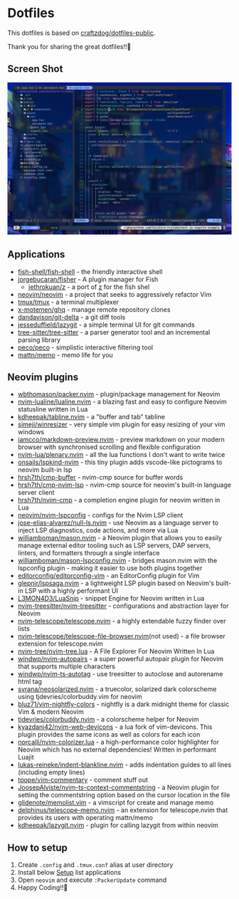 # Dotfiles
This dotfiles is based on [craftzdog/dotfiles-public](https://github.com/craftzdog/dotfiles-public).

Thank you for sharing the great dotfiles!!🌈

## Screen Shot
![](./img/screen_shot.png)

## Applications
- [fish-shell/fish-shell](https://github.com/fish-shell/fish-shell) - the friendly interactive shell
- [jorgebucaran/fisher](https://github.com/jorgebucaran/fisher) - A plugin manager for Fish
  - [jethrokuan/z](https://github.com/jethrokuan/z) - a port of [z](https://github.com/rupa/z) for the fish shel
- [neovim/neovim](https://github.com/neovim/neovim) - a project that seeks to aggressively refactor Vim 
- [tmux/tmux](https://github.com/tmux/tmux) - a terminal multiplexer
- [x-motemen/ghq](https://github.com/x-motemen/ghq) - manage remote repository clones
- [dandavison/git-delta](https://github.com/dandavison/delta) - a git diff tools
- [jesseduffield/lazygit](https://github.com/jesseduffield/lazygit) - a simple terminal UI for git commands
- [tree-sitter/tree-sitter](https://github.com/tree-sitter/tree-sitter) - a parser generator tool and an incremental parsing library
- [peco/peco](https://github.com/peco/peco) - simplistic interactive filtering tool
- [mattn/memo](https://github.com/mattn/memo) - memo life for you

## Neovim plugins
- [wbthomason/packer.nvim](https://github.com/wbthomason/packer.nvim) - plugin/package management for Neovim
- [nvim-lualine/lualine.nvim](https://github.com/nvim-lualine/lualine.nvim) - a blazing fast and easy to configure Neovim statusline written in Lua
- [kdheepak/tabline.nvim](https://github.com/kdheepak/tabline.nvim) - a "buffer and tab" tabline
- [simeji/winresizer](https://github.com/simeji/winresizer) - very simple vim plugin for easy resizing of your vim windows
- [iamcco/markdown-preview.nvim](https://github.com/iamcco/markdown-preview.nvim) - preview markdown on your modern browser with synchronised scrolling and flexible configuration
- [nvim-lua/plenary.nvim](https://github.com/nvim-lua/plenary.nvim) - all the lua functions I don't want to write twice
- [onsails/lspkind-nvim](https://github.com/onsails/lspkind.nvim) - this tiny plugin adds vscode-like pictograms to neovim built-in lsp
- [hrsh7th/cmp-buffer](https://github.com/hrsh7th/cmp-buffer) - nvim-cmp source for buffer words
- [hrsh7th/cmp-nvim-lsp](https://github.com/hrsh7th/cmp-nvim-lsp) - nvim-cmp source for neovim's built-in language server client
- [hrsh7th/nvim-cmp](https://github.com/hrsh7th/nvim-cmp) - a completion engine plugin for neovim written in Lua
- [neovim/nvim-lspconfig](https://github.com/neovim/nvim-lspconfig) - configs for the Nvim LSP client 
- [jose-elias-alvarez/null-ls.nvim](https://github.com/jose-elias-alvarez/null-ls.nvim) - use Neovim as a language server to inject LSP diagnostics, code actions, and more via Lua
- [williamboman/mason.nvim](https://github.com/williamboman/mason.nvim) - a Neovim plugin that allows you to easily manage external editor tooling such as LSP servers, DAP servers, linters, and formatters through a single interface
- [williamboman/mason-lspconfig.nvim](https://github.com/williamboman/mason-lspconfig.nvim) - bridges mason.nvim with the lspconfig plugin - making it easier to use both plugins together 
- [editorconfig/editorconfig-vim](https://github.com/editorconfig/editorconfig-vim) - an EditorConfig plugin for Vim
- [glepnir/lspsaga.nvim](https://github.com/glepnir/lspsaga.nvim) - a lightweight LSP plugin based on Neovim's built-in LSP with a highly performant UI
- [L3MON4D3/LuaSnip](https://github.com/L3MON4D3/LuaSnip) - snippet Engine for Neovim written in Lua
- [nvim-treesitter/nvim-treesitter](https://github.com/nvim-treesitter/nvim-treesitter) - configurations and abstraction layer for Neovim
- [nvim-telescope/telescope.nvim](https://github.com/nvim-telescope/telescope.nvim) - a highly extendable fuzzy finder over lists
- [nvim-telescope/telescope-file-browser.nvim](https://github.com/nvim-telescope/telescope-file-browser.nvim)(not used) - a file browser extension for telescope.nvim
- [nvim-tree/nvim-tree.lua](https://github.com/nvim-tree/nvim-tree.lua) - A File Explorer For Neovim Written In Lua
- [windwp/nvim-autopairs](https://github.com/windwp/nvim-autopairs) - a super powerful autopair plugin for Neovim that supports multiple characters
- [windwp/nvim-ts-autotag](https://github.com/windwp/nvim-ts-autotag) - use treesitter to autoclose and autorename html tag
- [svrana/neosolarized.nvim](https://github.com/svrana/neosolarized.nvim) - a truecolor, solarized dark colorscheme using tjdevries/colorbuddy.vim for neovim
- [bluz71/vim-nightfly-colors](https://github.com/bluz71/vim-nightfly-colors) - nightfly is a dark midnight theme for classic Vim & modern Neovim
- [tjdevries/colorbuddy.nvim](https://github.com/tjdevries/colorbuddy.nvim) - a colorscheme helper for Neovim
- [kyazdani42/nvim-web-devicons](https://github.com/nvim-tree/nvim-web-devicons) - a lua fork of vim-devicons. This plugin provides the same icons as well as colors for each icon
- [norcalli/nvim-colorizer.lua](https://github.com/norcalli/nvim-colorizer.lua) - a high-performance color highlighter for Neovim which has no external dependencies! Written in performant Luajit
- [lukas-reineke/indent-blankline.nvim](https://github.com/lukas-reineke/indent-blankline.nvim) - adds indentation guides to all lines (including empty lines)
- [tpope/vim-commentary](https://github.com/tpope/vim-commentary) - comment stuff out
- [JoosepAlviste/nvim-ts-context-commentstring](https://github.com/JoosepAlviste/nvim-ts-context-commentstring) - a Neovim plugin for setting the commentstring option based on the cursor location in the file
- [glidenote/memolist.vim](https://github.com/glidenote/memolist.vim) - a vimscript for create and manage memo
- [delphinus/telescope-memo.nvim](https://github.com/delphinus/telescope-memo.nvim) - an extension for telescope.nvim that provides its users with operating mattn/memo
- [kdheepak/lazygit.nvim](https://github.com/kdheepak/lazygit.nvim) - plugin for calling lazygit from within neovim

## How to setup
1. Create `.config` and `.tmux.conf` alias at user directory
2. Install below [Setup](#Setup) list applications
3. Open `neovim` and execute `:PackerUpdate` command
4. Happy Coding!!🍻
